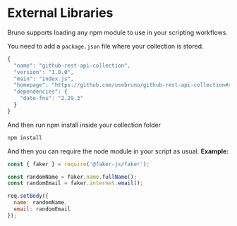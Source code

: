 # External Libraries

Bruno supports loading any npm module to use in your scripting workflows.

You need to add a `package.json` file where your collection is stored.
```javascript
{
  "name": "github-rest-api-collection",
  "version": "1.0.0",
  "main": "index.js",
  "homepage": "https://github.com/usebruno/github-rest-api-collection#readme",
  "dependencies": {
    "date-fns": "2.29.3"
  }
}
```

And then run npm install inside your collection folder
```bash
npm install
```

And then you can require the node module in your script as usual.
**Example:**
```javascript
const { faker } = require('@faker-js/faker');

const randomName = faker.name.fullName();
const randomEmail = faker.internet.email();

req.setBody({
  name: randomName,
  email: randomEmail
});
```

